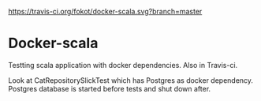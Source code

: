 https://travis-ci.org/fokot/docker-scala.svg?branch=master

# Docker-scala

Testting scala application with docker dependencies. Also in Travis-ci.

Look at CatRepositorySlickTest which has Postgres as docker dependency. Postgres database is started before tests and shut down after.